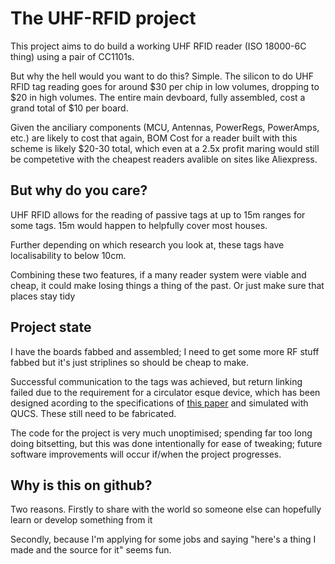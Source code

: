 # The UHF-RFID project

This project aims to do build a working UHF RFID reader (ISO 18000-6C thing) using a pair of CC1101s.

But why the hell would you want to do this? Simple. The silicon to do UHF RFID tag reading goes for around $30 per chip in low volumes, dropping to $20 in high volumes. The entire main devboard, fully assembled, cost a grand total of $10 per board.

Given the anciliary components (MCU, Antennas, PowerRegs, PowerAmps, etc.) are likely to cost that again, BOM Cost for a reader built with this scheme is likely $20-30 total, which even at a 2.5x profit maring would still be competetive with the cheapest readers avalible on sites like Aliexpress.

## But why do you care?

UHF RFID allows for the reading of passive tags at up to 15m ranges for some tags. 15m would happen to helpfully cover most houses.

Further depending on which research you look at, these tags have localisability to below 10cm.

Combining these two features, if a many reader system were viable and cheap, it could make losing things a thing of the past. Or just make sure that places stay tidy

## Project state

I have the boards fabbed and assembled; I need to get some more RF stuff fabbed but it's just striplines so should be cheap to make.

Successful communication to the tags was achieved, but return linking failed due to the requirement for a circulator esque device, which has been designed acording to the specifications of [this paper](https://www.researchgate.net/publication/224684549_A_Passive_Circulator_for_RFID_Application_with_High_Isolation_using_a_Directional_Coupler) and simulated with QUCS. These still need to be fabricated.

The code for the project is very much unoptimised; spending far too long doing bitsetting, but this was done intentionally for ease of tweaking; future software improvements will occur if/when the project progresses.

## Why is this on github?

Two reasons. Firstly to share with the world so someone else can hopefully learn or develop something from it

Secondly, because I'm applying for some jobs and saying "here's a thing I made and the source for it" seems fun.
